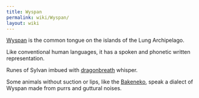 ```yaml
---
title: Wyspan
permalink: wiki/Wyspan/
layout: wiki
---
```


[Wyspan](/wiki/Wyspan "wikilink") is the common tongue on the islands of the
Lung Archipelago.

Like conventional human languages, it has a spoken and phonetic written
representation.

Runes of Sylvan imbued with [dragonbreath](dragonbreath "wikilink")
whisper.

Some animals without suction or lips, like the
[Bakeneko](/wiki/Bakeneko "wikilink"), speak a dialect of Wyspan made from
purrs and guttural noises.
